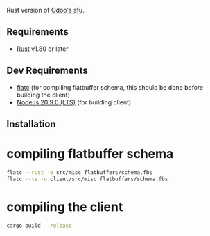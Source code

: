 Rust version of [Odoo's sfu](https://github.com/odoo/sfu).

## Requirements

- [Rust](https://www.rust-lang.org/) v1.80 or later


## Dev Requirements

- [flatc](https://github.com/google/flatbuffers/releases) (for compiling flatbuffer schema, this should be done before building the client)
- [Node.js 20.9.0 (LTS)](https://nodejs.org/) (for building client)

## Installation

# compiling flatbuffer schema

```bash
flatc --rust -o src/misc flatbuffers/schema.fbs
flatc --ts -o client/src/misc flatbuffers/schema.fbs
```

# compiling the client

```bash
cargo build --release
```
